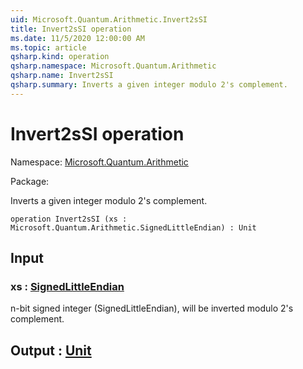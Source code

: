 ```yaml
---
uid: Microsoft.Quantum.Arithmetic.Invert2sSI
title: Invert2sSI operation
ms.date: 11/5/2020 12:00:00 AM
ms.topic: article
qsharp.kind: operation
qsharp.namespace: Microsoft.Quantum.Arithmetic
qsharp.name: Invert2sSI
qsharp.summary: Inverts a given integer modulo 2's complement.
---
```


# Invert2sSI operation

Namespace: [Microsoft.Quantum.Arithmetic](xref:Microsoft.Quantum.Arithmetic)

Package: [](https://nuget.org/packages/)


Inverts a given integer modulo 2's complement.

```qsharp
operation Invert2sSI (xs : Microsoft.Quantum.Arithmetic.SignedLittleEndian) : Unit
```


## Input

### xs : [SignedLittleEndian](xref:Microsoft.Quantum.Arithmetic.SignedLittleEndian)

n-bit signed integer (SignedLittleEndian), will be inverted modulo2's complement.



## Output : [Unit](xref:microsoft.quantum.lang-ref.unit)

